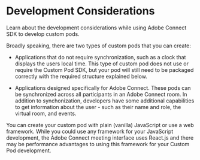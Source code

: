 # Development Considerations

Learn about the development considerations while using Adobe Connect SDK to develop custom pods.

Broadly speaking, there are two types of custom pods that you can create:

- Applications that do not require synchronization, such as a clock that displays the users local time. This type of custom pod does not use or require the Custom Pod SDK, but your pod will still need to be packaged correctly with the required structure explained below.

- Applications designed specifically for Adobe Connect. These pods can be synchronized across all participants in an Adobe Connect room. In addition to synchonization, developers have some additional capabilities to get information about the user - such as their name and role, the virtual room, and events.

You can create your custom pod with plain (vanilla) JavaScript or use a web framework. While you could use any framework for your JavaScript development, the Adobe Connect meeting interface uses React.js and there may be performance advantages to using this framework for your Custom Pod development.
